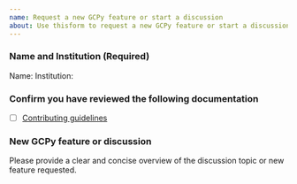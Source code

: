 ```yaml
---
name: Request a new GCPy feature or start a discussion
about: Use thisform to request a new GCPy feature or start a discussion
---
```


### Name and Institution (Required)

Name:
Institution:

### Confirm you have reviewed the following documentation

- [ ] [Contributing guidelines](https://gcpy.readthedocs.io/en/stable/reference/CONTRIBUTING.html)

### New GCPy feature or discussion

Please provide a clear and concise overview of the discussion topic or new feature requested.
